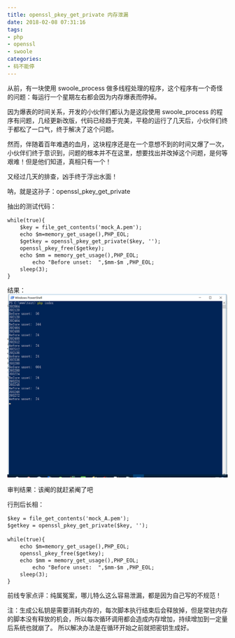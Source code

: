 ```yaml
---
title: openssl_pkey_get_private 内存泄漏
date: 2018-02-08 07:31:16
tags: 
- php
- openssl
- swoole
categories: 
- 码不能停
---
```


从前，有一块使用 swoole_process 做多线程处理的程序，这个程序有一个奇怪的问题：每运行一个星期左右都会因为内存爆表而停掉。

因为爆表的时间关系，开发的小伙伴们都认为是这段使用 swoole_process 的程序有问题，几经更新改版，代码已经趋于完美，平稳的运行了几天后，小伙伴们终于都松了一口气，终于解决了这个问题。

然而，伴随着百年难遇的血月，这块程序还是在一个意想不到的时间又爆了一次，小伙伴们终于意识到，问题的根本并不在这里，想要找出并改掉这个问题，是何等艰难！但是他们知道，真相只有一个！

又经过几天的排查，凶手终于浮出水面！

呐，就是这孙子：openssl_pkey_get_private

抽出的测试代码：
```
while(true){
    $key = file_get_contents('mock_A.pem');
	echo $m=memory_get_usage(),PHP_EOL;
	$getkey = openssl_pkey_get_private($key, '');
	openssl_pkey_free($getkey);
	echo $mm = memory_get_usage(),PHP_EOL;
        echo "Before unset:  ",$mm-$m ,PHP_EOL;
	sleep(3);
}
```

结果：
![运行结果](/images/2018-02-08-07-30-12-5a7bfc84465bf.png)

审判结果：该阉的就赶紧阉了吧

行刑后长相：
```
$key = file_get_contents('mock_A.pem');
$getkey = openssl_pkey_get_private($key, '');

while(true){
	echo $m=memory_get_usage(),PHP_EOL;
	openssl_pkey_free($getkey);
	echo $mm = memory_get_usage(),PHP_EOL;
        echo "Before unset:  ",$mm-$m ,PHP_EOL;
	sleep(3);
}
```
前线专家点评：纯属冤案，哪儿特么这么容易泄漏，都是因为自己写的不规范！

注：生成公私钥是需要消耗内存的，每次脚本执行结束后会释放掉，但是常驻内存的脚本没有释放的机会，所以每次循环调用都会造成内存增加，持续增加到一定量后系统也就崩了。
所以解决办法是在循环开始之前就把密钥生成好。